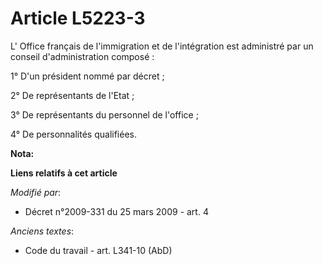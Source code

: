 # Article L5223-3

L' Office français de l'immigration et de l'intégration est administré par un conseil d'administration composé : 

1° D'un président nommé par décret ; 

2° De représentants de l'Etat ; 

3° De représentants du personnel de l'office ; 

4° De personnalités qualifiées.

**Nota:**



**Liens relatifs à cet article**

_Modifié par_:

  - Décret n°2009-331 du 25 mars 2009 - art. 4

_Anciens textes_:

  - Code du travail - art. L341-10 (AbD)
